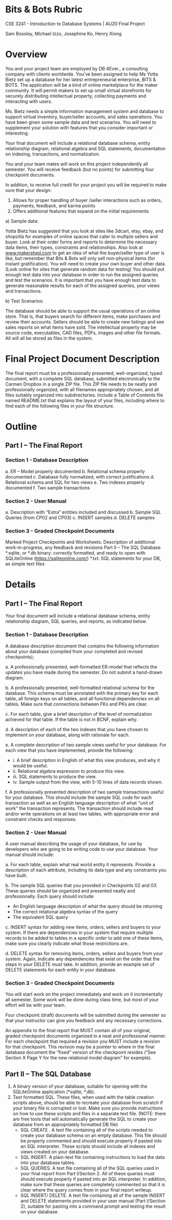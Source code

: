 # Bits & Bots Rubric
CSE 3241 - Introduction to Database Systems | AU20 Final Project

Sam Bossley, Michael Izzo, Josephine Ko, Henry Xiong

# Overview
You and your project team are employed by DB 4Ever., a consulting company with clients worldwide. You’ve been assigned to help Ms Yotta Bietz set up a database for her latest entrepreneurial enterprise, BITS & BOTS.
The application will be a kind of online marketplace for the maker community. It will permit makers to set up small virtual storefronts for securely distributing intellectual property, collecting payments and interacting with users.

Ms. Bietz needs a simple information management system and database to support virtual inventory, buyer/seller accounts, and sales operations. You have been given some sample data and test scenarios. You will need to supplement your solution with features that you consider important or interesting.

Your final document will include a relational database schema, entity relationship diagram, relational algebra and SQL statements, documentation on indexing, transactions, and normalization.

You and your team mates will work on this project independently all semester. You will receive feedback (but no points) for submitting four checkpoint documents.

In addition, to receive full credit for your project you will be required to make sure that your design:
1. Allows for proper handling of buyer /seller interactions such as orders, payments, feedback, and karma points
2. Offers additional features that expand on the initial requirements

a) Sample data:

Yotta Bietz has suggested that you look at sites like 3dcart, etsy, ebay, and shopzilla for examples of online spaces that cater to multiple sellers and buyer. Look at their order forms and reports to determine the necessary data items, their types, constraints and relationships.
Also look at www.makershed.com to get an idea of what the buyer/seller type of user is like, but remember that Bits & Bots will only sell non-physical items (for instant gratification).
You will need to create your own buyer and other data. (Look online for sites that generate random data for testing) You should put enough test data into your database in order to run the assigned queries and test the scenarios. It is important that you have enough test data to generate reasonable results for each of the assigned queries, your views and transactions.

b) Test Scenarios:

The database should be able to support the usual operations of an online store. That is, that buyers search for different items, make purchases and review their accounts. Sellers should be able to create new listings and see sales reports on what items have sold.
The intellectual property may be source code, executables, CAD files, PDFs, images and other file formats. All will all be stored as files in the system.

# Final Project Document Description
The final report must be a professionally presented, well-organized, typed document, with a complete SQL database, submitted electronically to the Carmen Dropbox in a single ZIP file. This ZIP file needs to be neatly and professionally organized, with all filenames appropriately chosen, and all files suitably organized into subdirectories. Include a Table of Contents file named README.txt that explains the layout of your files, including where to find each of the following files in your file structure.

# Outline
## Part I – The Final Report
### Section 1 - Database Description
a. ER – Model properly documented
b. Relational schema properly documented
c. Database fully normalized, with correct justifications
d. Relational schema and SQL for two views
e. Two indexes properly documented
f. Two sample transactions

### Section 2 - User Manual
a. Description with “Extra” entities included and discussed
b. Sample SQL Queries (from CP02 and CP03)
c. INSERT samples
d. DELETE samples

### Section 3 - Graded Checkpoint Documents
Marked Project Checkpoints and Worksheets.
Description of additional work-in-progress, any feedback and revisions Part II – The SQL Database
*.sqlite, or *.db binary:
correctly formatted, and ready to open with SQLiteOnline (https://sqliteonline.com/)
*.txt:
SQL statements for your DB, as simple text files

# Details
## Part I – The Final Report
Your final document will include a relational database schema, entity relationship diagram, SQL queries, and reports, as indicated below.

### Section 1 - Database Description
A database description document that contains the following information about your database (compiled from your completed and revised checkpoints);

a. A professionally presented, well-formatted ER-model that reflects the updates you have made during the semester. Do not submit a hand-drawn diagram.

b. A professionally presented, well-formatted relational schema for the database. This schema must be annotated with the primary key for each table, all foreign keys on all tables, and all functional dependencies on all tables. Make sure that connections between FKs and PKs are clear.

c. For each table, give a brief description of the level of normalization achieved for that table. If the table is not in BCNF, explain why.

d. A description of each of the two indexes that you have chosen to implement on your database, along with rationale for each.

e. A complete description of two sample views useful for your database. For each view that you have implemented, provide the following:
   - i. A brief description in English of what this view produces, and why it would be useful.
   - ii. Relational algebra expression to produce this view.
   - iii. SQL statements to produce the view.
   - iv. Sample output from the view, with 5-10 lines of data records shown.

f. A professionally presented description of two sample transactions useful for your database. This should
include the sample SQL code for each transaction as well as an English language description of what “unit of work” the transaction represents. The transaction should include read and/or write operations on at least two tables, with appropriate error and constraint checks and responses.

### Section 2 - User Manual
A user manual describing the usage of your database, for use by developers who are going to be writing code to use your database. Your manual should include:

a. For each table, explain what real world entity it represents. Provide a description of each attribute, including its data type and any constraints you have built.

b. The sample SQL queries that you provided in Checkpoints 02 and 03. These
queries should be organized and presented neatly and professionally. Each query
should include:
   - An English language description of what the query should be returning
   - The correct relational algebra syntax of the query
   - The equivalent SQL query

c. INSERT syntax for adding new items, orders, sellers and buyers to your system. If there are dependencies in your system that require multiple records to be added to tables in a specific order to add one of these items, make sure you clearly indicate what those restrictions are.

d. DELETE syntax for removing items, orders, sellers and buyers from your system. Again, indicate any dependencies that exist on the order that the steps in your DELETE must take. In addition, provide an example set of DELETE statements for each entity in your database.

### Section 3 - Graded Checkpoint Documents
You will start work on the project immediately and work on it incrementally all semester. Some work will be done during class time, but most of your effort will be with your team.

Four checkpoint (draft) documents will be submitted during the semester so that your instructor can give you feedback and any necessary corrections.

An appendix to the final report that MUST contain all of your original, graded checkpoint documents organized in a neat and professional manner. For each checkpoint that required a revision you MUST include a revision for that checkpoint. This revision may be a pointer to where in the final database document the “fixed” version of the checkpoint resides (“See Section X Page Y for the new relational model diagram” for example).

## Part II – The SQL Database
1. A binary version of your database, suitable for opening with the SQLiteOnline application (*sqlite, *.db).
2. Text formatted SQL. These files, when used with the table creation scripts above, should be able to recreate your database from scratch if your binary file is corrupted or lost. Make sure you provide instructions on how to use these scripts and files in a separate text file. (NOTE: there are free tools that will automatically generate the SQL to create your database from an appropriately formatted DB file)
   - SQL CREATE . A text file containing all of the scripts needed to create your database schema on an empty database. This file should be properly commented and should execute properly if pasted into an SQL interpreter. These scripts should include all indexes and views created on your database.
   - SQL INSERT. A plain-text file containing instructions to load the data into your database tables.
   - SQL QUERIES. A text file containing all of the SQL queries used in your final report from Part I/Section 2. All of these queries must should execute properly if pasted into an SQL interpreter. In addition, make sure that these queries are completely commented so that it is clear where the query comes from in your final report writeup.
   - SQL INSERT/ DELETE. A text file containing all of the sample INSERT and DELETE statements provided in your user manual (Part I/Section 2), suitable for pasting into a command prompt and testing the result on your database.
